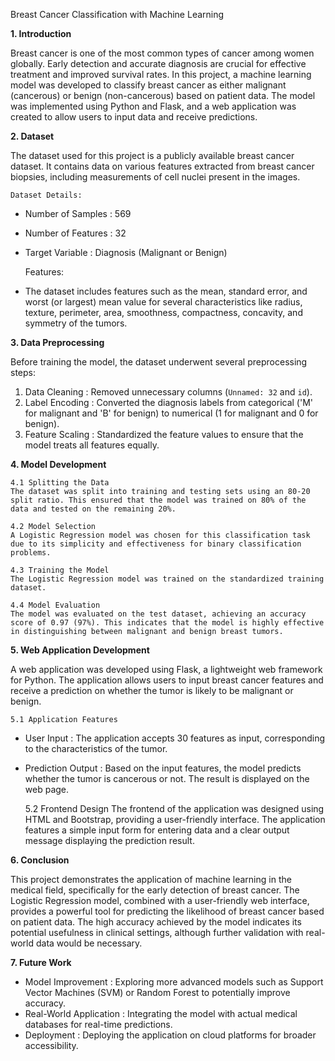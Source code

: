 Breast Cancer Classification with Machine Learning

**1. Introduction**

Breast cancer is one of the most common types of cancer among women globally. Early detection and accurate diagnosis are crucial for effective treatment and improved survival rates. In this project, a machine learning model was developed to classify breast cancer as either malignant (cancerous) or benign (non-cancerous) based on patient data. The model was implemented using Python and Flask, and a web application was created to allow users to input data and receive predictions.

**2. Dataset**

The dataset used for this project is a publicly available breast cancer dataset. It contains data on various features extracted from breast cancer biopsies, including measurements of cell nuclei present in the images.

    Dataset Details:
  - Number of Samples  : 569
  - Number of Features  : 32
  - Target Variable  : Diagnosis (Malignant or Benign)

    Features:
  - The dataset includes features such as the mean, standard error, and worst (or largest) mean value for several characteristics like radius, texture, perimeter, area, smoothness, compactness, concavity, 
    and symmetry of the tumors.

**3. Data Preprocessing**

Before training the model, the dataset underwent several preprocessing steps:

   1. Data Cleaning  : Removed unnecessary columns (`Unnamed: 32` and `id`).
   2. Label Encoding  : Converted the diagnosis labels from categorical ('M' for malignant and 'B' for benign) to numerical (1 for malignant and 0 for benign).
   3. Feature Scaling  : Standardized the feature values to ensure that the model treats all features equally.

**4. Model Development**

    4.1 Splitting the Data
    The dataset was split into training and testing sets using an 80-20 split ratio. This ensured that the model was trained on 80% of the data and tested on the remaining 20%.

    4.2 Model Selection
    A Logistic Regression model was chosen for this classification task due to its simplicity and effectiveness for binary classification problems.

    4.3 Training the Model
    The Logistic Regression model was trained on the standardized training dataset.

    4.4 Model Evaluation
    The model was evaluated on the test dataset, achieving an accuracy score of 0.97 (97%). This indicates that the model is highly effective in distinguishing between malignant and benign breast tumors.

**5. Web Application Development**

A web application was developed using Flask, a lightweight web framework for Python. The application allows users to input breast cancer features and receive a prediction on whether the tumor is likely to be malignant or benign.

    5.1 Application Features
  - User Input  : The application accepts 30 features as input, corresponding to the characteristics of the tumor.
  - Prediction Output  : Based on the input features, the model predicts whether the tumor is cancerous or not. The result is displayed on the web page.

    5.2 Frontend Design
    The frontend of the application was designed using HTML and Bootstrap, providing a user-friendly interface. The application features a simple input form for entering data and a clear output message 
    displaying the prediction result.

**6. Conclusion**

This project demonstrates the application of machine learning in the medical field, specifically for the early detection of breast cancer. The Logistic Regression model, combined with a user-friendly web interface, provides a powerful tool for predicting the likelihood of breast cancer based on patient data. The high accuracy achieved by the model indicates its potential usefulness in clinical settings, although further validation with real-world data would be necessary.

**7. Future Work**

- Model Improvement  : Exploring more advanced models such as Support Vector Machines (SVM) or Random Forest to potentially improve accuracy.
- Real-World Application  : Integrating the model with actual medical databases for real-time predictions.
- Deployment  : Deploying the application on cloud platforms for broader accessibility.


